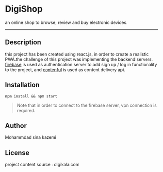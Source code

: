 # DigiShop
an online shop to browse, review and buy electronic devices.

---

## Description
this project has been created using react.js, in order to create a realistic PWA.the challenge of this project was implementing the backend servers.
[firebase](https://firebase.google.com/) is used as authentication server to add sign up / log in functionality to the project, and [contenful](https://www.contentful.com/) is used as content delivery api.



## Installation
`npm install && npm start`
>Note that in order to connect to the firebase server, vpn connection is required.


## Author
Mohammdad sina kazemi


## License
project content source : digikala.com




